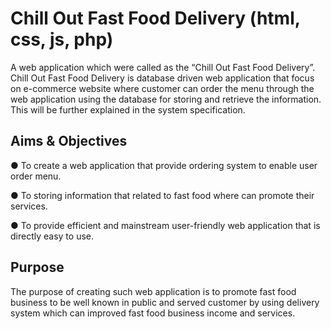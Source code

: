 # Chill Out Fast Food Delivery (html, css, js, php)

A web application which were called as the “Chill Out Fast Food Delivery”. Chill Out Fast Food Delivery is database driven web application that focus on e-commerce website where customer can order the menu through the web application using the database for storing and retrieve the information. This will be further explained in the system specification.

## Aims & Objectives
● To create a web application that provide ordering system to enable user order menu.

● To storing information that related to fast food where can promote their services.

● To provide efficient and mainstream user-friendly web application that is directly easy to use.

## Purpose
The purpose of creating such web application is to promote fast food business to be well known in public and served customer by using delivery system which can improved fast food business income and services.

